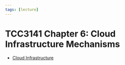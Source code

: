 ```yaml
---
tags: [lecture]
---
```


# TCC3141 Chapter 6: Cloud Infrastructure Mechanisms

- [Cloud Infrastructure](202312070843.md)
